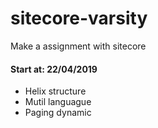 # sitecore-varsity
Make a assignment with sitecore

#### Start at: 22/04/2019 
- Helix structure
- Mutil languague
- Paging dynamic
